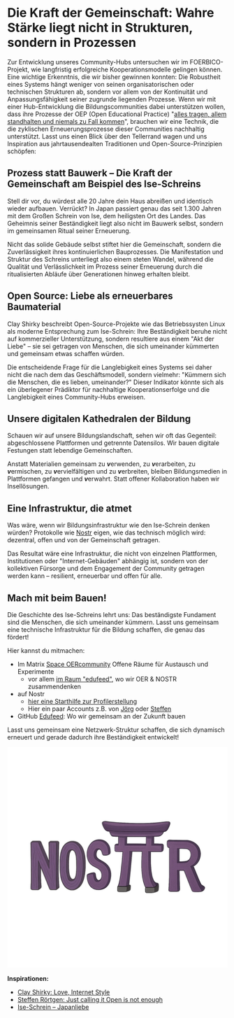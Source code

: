 # Die Kraft der Gemeinschaft: Wahre Stärke liegt nicht in Strukturen, sondern in Prozessen

Zur Entwicklung unseres Community-Hubs untersuchen wir im FOERBICO-Projekt, wie langfristig erfolgreiche Kooperationsmodelle gelingen können. Eine wichtige Erkenntnis, die wir bisher gewinnen konnten: Die  Robustheit eines Systems hängt weniger von seinen organisatorischen oder technischen Strukturen ab, sondern vor allem von der Kontinuität und  Anpassungsfähigkeit seiner zugrunde liegenden Prozesse. Wenn wir mit einer Hub-Entwicklung die Bildungscommunities dabei unterstützen wollen, dass ihre Prozesse der OEP (Open Educational Practice) "[alles tragen, allem standhalten und niemals zu Fall kommen](https://offene-bibel.de/wiki/1_Korinther_13#l7)", brauchen wir eine Technik, die die zyklischen Erneuerungsprozesse dieser Communities nachhaltig unterstützt. Lasst uns einen Blick über den Tellerrand wagen und uns Inspiration aus jahrtausendealten Traditionen und Open-Source-Prinzipien schöpfen:

## Prozess statt Bauwerk – Die Kraft der Gemeinschaft am Beispiel des Ise-Schreins

Stell dir vor, du würdest alle 20 Jahre dein Haus abreißen und identisch wieder aufbauen. Verrückt? In Japan passiert genau das seit 1.300 Jahren mit dem Großen Schrein von Ise, dem heiligsten Ort des Landes. Das Geheimnis seiner Beständigkeit liegt also nicht im Bauwerk selbst, sondern im gemeinsamen Ritual seiner Erneuerung.

Nicht das solide Gebäude selbst stiftet  hier die Gemeinschaft, sondern die Zuverlässigkeit ihres kontinuierlichen Bauprozesses. Die Manifestation und Struktur des Schreins unterliegt also einem  steten Wandel, während die Qualität und Verlässlichkeit im Prozess  seiner Erneuerung durch die ritualisierten Abläufe über Generationen hinweg erhalten bleibt.

## Open Source: Liebe als erneuerbares Baumaterial

Clay Shirky beschreibt Open-Source-Projekte wie das Betriebssysten Linux als moderne Entsprechung zum Ise-Schrein: Ihre Beständigkeit beruhe nicht auf kommerzieller Unterstützung, sondern resultiere aus einem "Akt der Liebe" – sie sei getragen von Menschen, die sich umeinander kümmerten und gemeinsam etwas schaffen würden. 

Die entscheidende Frage für die Langlebigkeit eines Systems sei daher nicht die nach dem das Geschäftsmodell, sondern vielmehr: "Kümmern sich die Menschen, die es lieben, umeinander?" Dieser Indikator könnte sich als ein überlegener Prädiktor für nachhaltige Kooperationserfolge und die Langlebigkeit eines Community-Hubs erweisen.

## Unsere digitalen Kathedralen der Bildung
Schauen wir auf unsere Bildungslandschaft, sehen wir oft das Gegenteil: abgeschlossene Plattformen und getrennte Datensilos. Wir bauen digitale Festungen statt lebendige Gemeinschaften.

Anstatt Materialien gemeinsam zu ***v***erwenden, zu ***v***erarbeiten, zu ***v***ermischen, zu ***v***ervielfältigen und zu ***v***erbreiten, bleiben Bildungsmedien in Plattformen gefangen und ***v***erwahrt. Statt offener Kollaboration haben wir Insellösungen. 

## Eine Infrastruktur, die atmet

Was wäre, wenn wir Bildungsinfrastruktur wie den Ise-Schrein denken würden? 
Protokolle wie [Nostr](https://nostr.how/de/what-is-nostr) eigen, wie das technisch möglich wird: dezentral, offen und von der Gemeinschaft getragen.

Das Resultat wäre eine Infrastruktur, die nicht von einzelnen Plattformen, Institutionen oder "Internet-Gebäuden" abhängig ist, sondern von der kollektiven Fürsorge und dem Engagement der Community getragen werden kann – resilient, erneuerbar und offen für alle.

## Mach mit beim Bauen!

Die Geschichte des Ise-Schreins lehrt uns: Das beständigste Fundament sind die Menschen, die sich umeinander kümmern. Lasst uns gemeinsam eine technische Infrastruktur für die Bildung schaffen, die genau das fördert!

Hier kannst du mitmachen: 
- Im Matrix [Space OERcommunity](https://matrix.to/#/#oercommunity:rpi-virtuell.de) Offene Räume für Austausch und Experimente
    - vor allem [im Raum "edufeed"](https://matrix.to/#/#edufeed:rpi-virtuell.de), wo wir OER & NOSTR zusammendenken
- auf Nostr
    - [hier eine Starthilfe zur Profilerstellung](https://nstart.me/de?an=Primal&am=light&aa=203a8f&asb=yes&s=npub1k85m3haymj3ggjknfrxm5kwtf5umaze4nyghnp29a80lcpmg2k2q54v05a)
    - Hier ein paar Accounts z.B. von [Jörg](https://njump.me/npub1f7jar3qnu269uyx5p0e4v24hqxjnxysxudvujza2ur5ehltvdeqsly2fx9) oder [Steffen](https://njump.me/npub1r30l8j4vmppvq8w23umcyvd3vct4zmfpfkn4c7h2h057rmlfcrmq9xt9ma)
- GitHub [Edufeed](https://github.com/edufeed-org): Wo wir gemeinsam an der Zukunft bauen

Lasst uns gemeinsam eine Netzwerk-Struktur schaffen, die sich dynamisch erneuert und gerade dadurch ihre Beständigkeit entwickelt!

![](nosTr-schrein.jpg)

**Inspirationen:**
- [Clay Shirky: Love, Internet Style](https://www.youtube.com/watch?v=Xe1TZaElTAs)
- [Steffen Rörtgen: Just calling it Open is not enough](https://habla.news/u/laoc42@getalby.com/h-k72fOoZmf_SOC3cUpqc)
- [Ise-Schrein – Japanliebe](https://japanliebe.de/alltaegliches/ise-jingu-schrein-neubau-alle-20-jahre/)